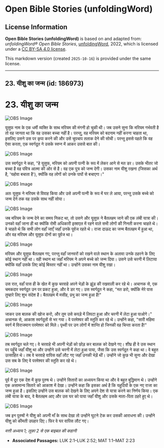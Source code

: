 # Open Bible Stories (unfoldingWord)

## License Information

**Open Bible Stories (unfoldingWord)** is based on and adapted from: _unfoldingWord® Open Bible Stories_, [unfoldingWord](https://unfoldingword.org/utw), 2022, which is licensed under a [CC BY-SA 4.0 license](https://creativecommons.org/licenses/by-sa/4.0/legalcode.en).

This markdown version (created `2025-10-16`) is provided under the same license.



--------------------------------

## 23. यीशु का जन्म (id: 186973)

23\. यीशु का जन्म
=================

![OBS Image](https://cdn.aquifer.bible/aquifer-content/resources/UWOBS/jpg/360px/obs-en-23-01.jpg)

यूसुफ नाम के एक धर्मी व्यक्ति के साथ मरियम की मंगनी हो चुकी थी। जब उसने सुना कि मरियम गर्भवती है तो वह जानता था कि वह उसका बच्चा नहीं है। परन्तु, वह मरियम को बदनाम नहीं करना चाहता था, इसलिए उसने उस पर कृपा करने की और उसे चुपचाप तलाक देने की सोची। परन्तु इससे पहले कि वह ऐसा करता, एक स्वर्गदूत ने उसके स्वप्न में आकर उससे बात की।

![OBS Image](https://cdn.aquifer.bible/aquifer-content/resources/UWOBS/jpg/360px/obs-en-23-02.jpg)

उस स्वर्गदूत ने कहा, "हे यूसुफ, मरियम को अपनी पत्नी के रूप में लेकर आने से मत डर। उसके भीतर जो बच्चा है वह पवित्र आत्मा की ओर से है। वह एक पुत्र को जन्म देगी। उसका नाम यीशु रखना (जिसका अर्थ है, 'यहोवा बचाता है'), क्योंकि वह लोगों को उनके पापों से बचाएगा।"

![OBS Image](https://cdn.aquifer.bible/aquifer-content/resources/UWOBS/jpg/360px/obs-en-23-03.jpg)

अतः यूसुफ ने मरियम से विवाह किया और उसे अपनी पत्नी के रूप में घर ले आया, परन्तु उसके बच्चे को जन्म देने तक वह उसके साथ नहीं सोया।

![OBS Image](https://cdn.aquifer.bible/aquifer-content/resources/UWOBS/jpg/360px/obs-en-23-04.jpg)

जब मरियम के जन्म देने का समय निकट था, तो उसने और यूसुफ ने बैतलहम जाने की एक लंबी यात्रा की। उनको वहाँ जाना ही था क्योंकि रोमी अधिकारी इस्राएल में रहने वाले सभी लोगों की गिनती करना चाहते थे। वे चाहते थे कि सभी लोग वहाँ जाएँ जहाँ उनके पूर्वज रहते थे। राजा दाऊद का जन्म बैतलहम में हुआ था, और वह मरियम और यूसुफ दोनों का पूर्वज था।

![OBS Image](https://cdn.aquifer.bible/aquifer-content/resources/UWOBS/jpg/360px/obs-en-23-05.jpg)

मरियम और यूसुफ बैतलहम गए, परन्तु वहाँ जानवरों को रखने वाले स्थान के अलावा उनके ठहरने के लिए कोई स्थान नहीं था। वही स्थान था जहाँ मरियम ने अपने बच्चे को जन्म दिया। उसने उसे चरनी में लिटाया क्योंकि वहाँ उसके लिए कोई बिस्तर नहीं था। उन्होंने उसका नाम यीशु रखा।

![OBS Image](https://cdn.aquifer.bible/aquifer-content/resources/UWOBS/jpg/360px/obs-en-23-06.jpg)

उस रात, वहाँ पास ही के खेत में कुछ चरवाहे अपने भेड़ों के झुंड की रखवाली कर रहे थे। अचानक से, एक चमकदार स्वर्गदूत उन पर प्रकट हुआ, और वे डर गए। उस स्वर्गदूत ने कहा, "मत डरो, क्योंकि मेरे पास तुम्हारे लिए शुभ संदेश है। बैतलहम में मसीह, प्रभु का जन्म हुआ है!"

![OBS Image](https://cdn.aquifer.bible/aquifer-content/resources/UWOBS/jpg/360px/obs-en-23-07.jpg)

जाकर उस बालक की खोज करो, और तुम उसे कपड़े में लिपटा हुआ और चरनी में लेटा हुआ पाओगे।" अचानक से, आकाश स्वर्गदूतों से भर गया। वे परमेश्वर की स्तुति कर रहे थे। उन्होंने कहा, "सारी महिमा स्वर्ग में विराजमान परमेश्वर को मिले। पृथ्वी पर उन लोगों में शान्ति हो जिनकी वह चिन्ता करता है!"

![OBS Image](https://cdn.aquifer.bible/aquifer-content/resources/UWOBS/jpg/360px/obs-en-23-08.jpg)

तब स्वर्गदूत चले गए। वे चरवाहे भी अपनी भेड़ों को छोड़ कर बालक को देखने गए। शीघ्र ही वे उस स्थान पर पहुँचे जहाँ यीशु था और उन्होंने उसे चरनी में लेटा हुआ पाया, जैसा कि उस स्वर्गदूत ने कहा था। वे बहुत उत्साहित थे। तब वे चरवाहे वापिस वहाँ लौट गए जहाँ उनकी भेड़ें थीं। उन्होंने जो कुछ भी सुना और देखा उस सब के लिए वे परमेश्वर की स्तुति कर रहे थे।

![OBS Image](https://cdn.aquifer.bible/aquifer-content/resources/UWOBS/jpg/360px/obs-en-23-09.jpg)

पूर्व में दूर एक देश में कुछ पुरुष थे। उन्होंने सितारों का अध्ययन किया था और वे बहुत बुद्धिमान थे। उन्होंने एक असामान्य सितारे को आकाश में देखा। उन्होंने कहा कि इसका अर्थ है कि यहूदियों के एक नए राजा का जन्म हुआ है। इसलिए उन्होंने उस बालक को देखने के लिए अपने देश से यात्रा करने का निर्णय किया। एक लंबी यात्रा के बाद, वे बैतलहम आए और उस घर को पाया जहाँ यीशु और उसके माता\-पिता ठहरे हुए थे।

![OBS Image](https://cdn.aquifer.bible/aquifer-content/resources/UWOBS/jpg/360px/obs-en-23-10.jpg)

जब इन पुरुषों ने यीशु को अपनी माँ के साथ देखा तो उन्होंने घुटने टेक कर उसकी आराधना की। उन्होंने यीशु को कीमती उपहार दिए। फिर वे घर वापिस लौट गए।

*मत्ती अध्याय 1; लूका 2 से एक बाइबल की कहानी*

* **Associated Passages:** LUK 2:1–LUK 2:52; MAT 1:1–MAT 2:23

